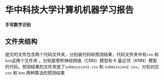 # 华中科技大学计算机机器学习报告
**手写数字识别**

## 文件夹结构

提交的文件包含两个代码文件夹，分别装代码和预测结果，代码文件夹中有`cnn` 和 `knn`这两个文件夹 ，分别是卷积神经网络（CNN）模型和 K 最近邻（KNN）模型的代码，预测结果的文件夹放了`submission1.csv` 和 `submission2.csv`，分别对应`cnn` 和 `knn` 两种算法的预测结果

